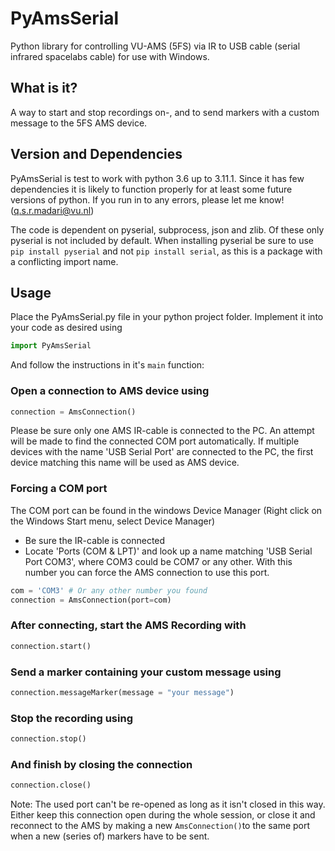 # PyAmsSerial
Python library for controlling VU-AMS (5FS) via IR to USB cable (serial infrared spacelabs cable) for use with Windows.

## What is it?
A way to start and stop recordings on-, and to send markers with a custom message to the 5FS AMS device. 

## Version and Dependencies
PyAmsSerial is test to work with python 3.6 up to 3.11.1. Since it has few dependencies it is likely to function properly for at least some future versions of python. If you run in to any errors, please let me know! (q.s.r.madari@vu.nl)

The code is dependent on pyserial, subprocess, json and zlib. Of these only pyserial is not included by default. 
When installing pyserial be sure to use `pip install pyserial` and not `pip install serial`, as this is a package with a conflicting import name.

## Usage
Place the PyAmsSerial.py file in your python project folder. Implement it into your code as desired using
```python
import PyAmsSerial
```
And follow the instructions in it's `main` function:

### Open a connection to AMS device using
```python
connection = AmsConnection()
```
Please be sure only one AMS IR-cable is connected to the PC.
An attempt will be made to find the connected COM port automatically.
If multiple devices with the name 'USB Serial Port' are connected to the PC, the first device matching this name will be used as AMS device.

### Forcing a COM port
The COM port can be found in the windows Device Manager (Right click on the Windows Start menu, select Device Manager)
- Be sure the IR-cable is connected
- Locate 'Ports (COM & LPT)' and look up a name matching 'USB Serial Port COM3', where COM3 could be COM7 or any other.
With this number you can force the AMS connection to use this port.

```python
com = 'COM3' # Or any other number you found
connection = AmsConnection(port=com)
```

### After connecting, start the AMS Recording with
```python
connection.start()
```

### Send a marker containing your custom message using
```python
connection.messageMarker(message = "your message")
```

### Stop the recording using
```python
connection.stop()
```

### And finish by closing the connection
```python
connection.close()
```
    
Note: The used port can't be re-opened as long as it isn't closed in this way. Either keep this connection open during the whole session, or close it and reconnect to the AMS by making a new `AmsConnection()`to the same port when a new (series of) markers have to be sent.

